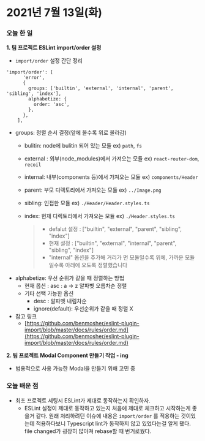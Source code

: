 # 2021년 7월 13일\(화\)

### 

### 오늘 한 일

**1. 팀 프로젝트 ESLint import/order 설정**

* `import/order` 설정 간단 정리

```text
'import/order': [
      'error',
      {
        groups: ['builtin', 'external', 'internal', 'parent', 'sibling', 'index'],
        alphabetize: {
          order: 'asc',
        },
      },
    ],
```

* groups: 정렬 순서 결정\(앞에 올수록 위로 올라감\)
  * bulitin: node에 bulitin 되어 있는 모듈 ex\) `path`, `fs`
  * external : 외부\(node\_modules\)에서 가져오는 모듈 ex\) `react-router-dom`, `recoil`
  * internal: 내부\(components 등\)에서 가져오는 모듈 ex\) `components/Header`
  * parent: 부모 디렉토리에서 가져오는 모듈 ex\) `../Image.png`
  * sibling: 인접한 모듈 ex\) `./Header/Header.styles.ts`
  * index: 현재 디렉토리에서 가져오는 모듈 ex\) `./Header.styles.ts`

    > * defalut 설정 : \["builtin", "external", "parent", "sibling", "index"\]
    > * 현재 설정 : \["builtin", "external", "internal", "parent", "sibling", "index"\]
    > * "internal" 옵션을 추가해 거리가 먼 모듈일수록 위에, 가까운 모듈일수록 아래에 오도록 정렬했습니다
* alphabetize: 우선 순위가 같을 때 정렬하는 방법
  * 현재 옵션 : asc : a -&gt; z 알파벳 오름차순 정렬
  * 기타 선택 가능한 옵션
    * desc : 알파벳 내림차순
    * ignore\(default\): 우선순위가 같을 때 정렬 X
* 참고 링크
  * [https://github.com/benmosher/eslint-plugin-import/blob/master/docs/rules/order.md](https://github.com/benmosher/eslint-plugin-import/blob/master/docs/rules/order.md)

**2. 팀 프로젝트 Modal Component 만들기 작업 - ing**

* 범용적으로 사용 가능한 Modal을 만들기 위해 고민 중

### 오늘 배운 점

* 최초 프로젝트 세팅시 ESLint가 제대로 동작하는지 확인하자.
  * ESLint 설정이 제대로 동작하고 있는지 처음에 제대로 체크하고 시작하는게 좋을거 같다. 원래 처리하려던 이슈에 내용은 `import/order` 를 적용하는 것이었는데 적용하다보니 Typescript lint가 동작하지 않고 있었다는걸 알게 됐다. file changed가 굉장히 많아져 rebase할 때 번거로웠다.

